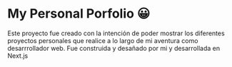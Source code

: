 # My Personal Porfolio 😀

Este proyecto fue creado con la intención de poder mostrar los diferentes proyectos personales que realice a lo largo de mi aventura como desarrrollador web. Fue construida y desañado por mi y desarrollada en Next.js
